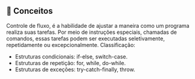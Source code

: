 ## 📌 Conceitos 

Controle de fluxo, é a habilidade de ajustar a maneira como um programa realiza suas tarefas. Por meio de instruções especiais, chamadas de comandos, essas tarefas podem ser executadas seletivamente, repetidamente ou excepcionalmente.
Classificação: 

* Estruturas condicionais: if-else, switch-case.
* Estruturas de repetição: for, while, do-while.
* Estruturas de exceções: try-catch-finally, throw.